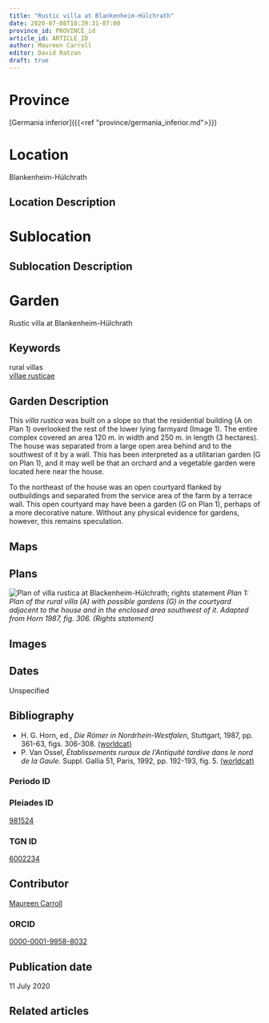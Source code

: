 ```yaml
---
title: "Rustic villa at Blankenheim-Hülchrath"
date: 2020-07-08T10:39:31-07:00
province_id: PROVINCE_id
article_id: ARTICLE_ID
author: Maureen Carroll
editor: David Ratzan
draft: true
---
```


# Province
[Germania inferior]({{<ref "province/germania_inferior.md">}})

# Location
Blankenheim-Hülchrath

## Location Description

<!-- LEAVE THIS BLANK FOR NOW -->

# Sublocation

<!--
[AREA WITHIN LOCATION, LIKE “PALATINE HILL”](GEOREFERENCE LINK)
A sublocation is any area larger than an individual garden, but located within a location. I would always try to include a link to a controlled vocabulary here if possible. This ID may well be different from the Garden ID, e.g., Pompeii versus a Garden in one of the houses which has its own Pleiades ID.
-->

## Sublocation Description

<!-- DESCRIPTION -->

# Garden
Rustic villa at Blankenheim-Hülchrath

## Keywords
rural villas  
[villae rusticae](http://vocab.getty.edu/page/aat/300005518)

## Garden Description
This *villa rustica* was built on a slope so that the residential building (A on Plan 1) overlooked the rest of the lower lying farmyard (Image 1). The entire complex covered an area 120 m. in width and 250 m. in length (3 hectares). The house was separated from a large open area behind and to the southwest of it by a wall. This has been interpreted as a utilitarian garden (G on Plan 1), and it may well be that an orchard and a vegetable garden were located here near the house.  

To the northeast of the house was an open courtyard flanked by outbuildings and separated from the service area of the farm by a terrace wall. This open courtyard may have been a garden (G on Plan 1), perhaps of a more decorative nature. Without any physical evidence for gardens, however, this remains speculation.

## Maps

<!--
![ALT_TEXT](IMG_URL)
*CAPTION*
-->

## Plans
![Plan of villa rustica at Blackenheim-Hülchrath; rights statement](/images/blankenheim-hulchrath-plan1-EUR_GI_BlaHul_Rv_carroll.jpg)
*Plan 1:  Plan of the rural villa (A) with possible gardens (G) in the courtyard adjacent to the house and in the enclosed area southwest of it. Adapted from Horn 1987, fig. 306. (Rights statement)*
<!--
![ALT_TEXT](IMG_URL)
*CAPTION*
-->

## Images

<!--
![ALT_TEXT](IMG_URL)
*CAPTION*
-->

## Dates
Unspecified

## Bibliography
- H. G. Horn, ed., *Die Römer in Nordrhein-Westfalen*, Stuttgart, 1987, pp. 361-63, figs. 306-308. [(worldcat)](http://www.worldcat.org/oclc/456209115)  
- P. Van Ossel, *Établissements ruraux de l'Antiquité tardive dans le nord de la Gaule.* Suppl. Gallia 51, Paris, 1992, pp. 192-193, fig. 5. [(worldcat)](http://www.worldcat.org/oclc/407704732)  

### Periodo ID

<!-- [PERIODO_ID](https://pleiades.stoa.org/places/PLEIADES_ID) -->

### Pleiades ID
[981524](https://pleiades.stoa.org/places/981524)

### TGN ID
[6002234](http://vocab.getty.edu/page/tgn/6002234)

## Contributor
[Maureen Carroll](link)

### ORCID
[0000-0001-9958-8032](https://orcid.org/0000-0001-9958-8032)  

## Publication date
11 July 2020  

## Related articles

<!-- Links to other related articles. Leave blank for now -->
